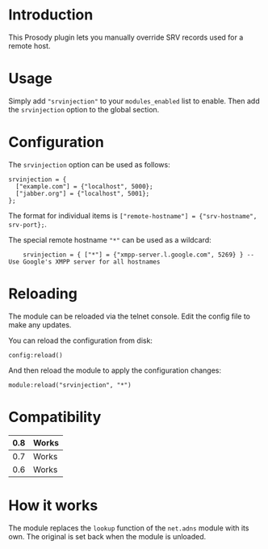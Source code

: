 # Introduction #
This Prosody plugin lets you manually override SRV records used for a remote host.

# Usage #
Simply add `"srvinjection"` to your `modules_enabled` list to enable. Then add the `srvinjection` option to the global section.

# Configuration #
The `srvinjection` option can be used as follows:

```
srvinjection = {
  ["example.com"] = {"localhost", 5000};
  ["jabber.org"] = {"localhost", 5001};
};
```

The format for individual items is `["remote-hostname"] = {"srv-hostname", srv-port};`.

The special remote hostname `"*"` can be used as a wildcard:
```
	srvinjection = { ["*"] = {"xmpp-server.l.google.com", 5269} } -- Use Google's XMPP server for all hostnames
```

# Reloading #
The module can be reloaded via the telnet console. Edit the config file to make any updates.

You can reload the configuration from disk:
```
config:reload()
```
And then reload the module to apply the configuration changes:
```
module:reload("srvinjection", "*")
```

# Compatibility #
|0.8|Works|
|:--|:----|
|0.7|Works|
|0.6|Works|

# How it works #
The module replaces the `lookup` function of the `net.adns` module with its own. The original is set back when the module is unloaded.